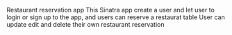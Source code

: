 Restaurant reservation app 
This Sinatra app create a user and let user to login or sign up to the app, and users can reserve a restaurat table 
User can update edit and delete their own restaurant reservation



